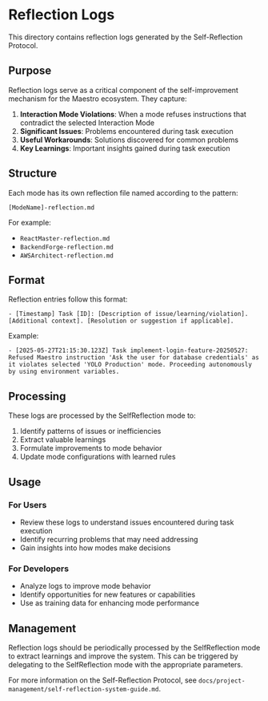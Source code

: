 # Reflection Logs

This directory contains reflection logs generated by the Self-Reflection Protocol.

## Purpose

Reflection logs serve as a critical component of the self-improvement mechanism for the Maestro ecosystem. They capture:

1. **Interaction Mode Violations**: When a mode refuses instructions that contradict the selected Interaction Mode
2. **Significant Issues**: Problems encountered during task execution
3. **Useful Workarounds**: Solutions discovered for common problems
4. **Key Learnings**: Important insights gained during task execution

## Structure

Each mode has its own reflection file named according to the pattern:

```
[ModeName]-reflection.md
```

For example:
- `ReactMaster-reflection.md`
- `BackendForge-reflection.md`
- `AWSArchitect-reflection.md`

## Format

Reflection entries follow this format:

```
- [Timestamp] Task [ID]: [Description of issue/learning/violation]. [Additional context]. [Resolution or suggestion if applicable].
```

Example:
```
- [2025-05-27T21:15:30.123Z] Task implement-login-feature-20250527: Refused Maestro instruction 'Ask the user for database credentials' as it violates selected 'YOLO Production' mode. Proceeding autonomously by using environment variables.
```

## Processing

These logs are processed by the SelfReflection mode to:

1. Identify patterns of issues or inefficiencies
2. Extract valuable learnings
3. Formulate improvements to mode behavior
4. Update mode configurations with learned rules

## Usage

### For Users

- Review these logs to understand issues encountered during task execution
- Identify recurring problems that may need addressing
- Gain insights into how modes make decisions

### For Developers

- Analyze logs to improve mode behavior
- Identify opportunities for new features or capabilities
- Use as training data for enhancing mode performance

## Management

Reflection logs should be periodically processed by the SelfReflection mode to extract learnings and improve the system. This can be triggered by delegating to the SelfReflection mode with the appropriate parameters.

For more information on the Self-Reflection Protocol, see `docs/project-management/self-reflection-system-guide.md`.